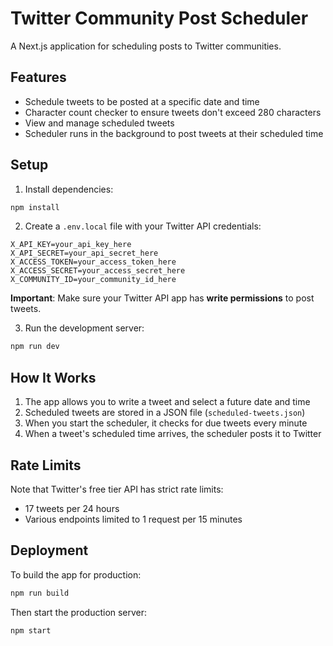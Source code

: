 # Twitter Community Post Scheduler

A Next.js application for scheduling posts to Twitter communities.

## Features

- Schedule tweets to be posted at a specific date and time
- Character count checker to ensure tweets don't exceed 280 characters
- View and manage scheduled tweets
- Scheduler runs in the background to post tweets at their scheduled time

## Setup

1. Install dependencies:

```bash
npm install
```

2. Create a `.env.local` file with your Twitter API credentials:

```
X_API_KEY=your_api_key_here
X_API_SECRET=your_api_secret_here
X_ACCESS_TOKEN=your_access_token_here
X_ACCESS_SECRET=your_access_secret_here
X_COMMUNITY_ID=your_community_id_here
```

**Important**: Make sure your Twitter API app has **write permissions** to post tweets.

3. Run the development server:

```bash
npm run dev
```

## How It Works

1. The app allows you to write a tweet and select a future date and time
2. Scheduled tweets are stored in a JSON file (`scheduled-tweets.json`)
3. When you start the scheduler, it checks for due tweets every minute
4. When a tweet's scheduled time arrives, the scheduler posts it to Twitter

## Rate Limits

Note that Twitter's free tier API has strict rate limits:
- 17 tweets per 24 hours
- Various endpoints limited to 1 request per 15 minutes

## Deployment

To build the app for production:

```bash
npm run build
```

Then start the production server:

```bash
npm start
``` 